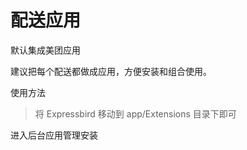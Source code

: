 # 配送应用

默认集成美团应用

建议把每个配送都做成应用，方便安装和组合使用。

使用方法

> 将 Expressbird 移动到 app/Extensions 目录下即可

进入后台应用管理安装